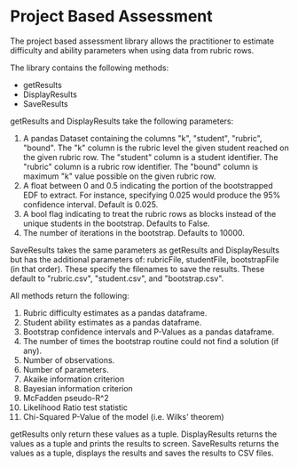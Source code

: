 # Project Based Assessment 

The project based assessment library allows the practitioner to estimate difficulty and ability parameters when using data from rubric rows. 

The library contains the following methods:

* getResults
* DisplayResults
* SaveResults

getResults and DisplayResults take the following parameters: 

1. A pandas Dataset containing the columns "k", "student", "rubric", "bound".  The "k" column is the rubric level the given student reached on the given rubric row. The "student" column is a student identifier. The "rubric" column is a rubric row identifier. The "bound" column is maximum "k" value possible on the given rubric row.
2. A float between 0 and 0.5 indicating the portion of the bootstrapped EDF to extract.  For instance, specifying 0.025 would produce the 95% confidence interval. Default is 0.025.
3. A bool flag indicating to treat the rubric rows as blocks instead of the unique students in the bootstrap.  Defaults to False.
4. The number of iterations in the bootstrap.  Defaults to 10000.

SaveResults takes the same parameters as getResults and DisplayResults but has the additional parameters of: rubricFile, studentFile, bootstrapFile (in that order).  These specify the filenames to save the results.  These default to "rubric.csv", "student.csv", and "bootstrap.csv".

All methods return the following:

1. Rubric difficulty estimates as a pandas dataframe.
2. Student ability estimates as a pandas dataframe.
3. Bootstrap confidence intervals and P-Values as a pandas dataframe.
4. The number of times the bootstrap routine could not find a solution (if any).
5. Number of observations.
6. Number of parameters.
7. Akaike information criterion
8. Bayesian information criterion
9. McFadden pseudo-R^2
10. Likelihood Ratio test statistic
11. Chi-Squared P-Value of the model (i.e. Wilks' theorem)

getResults only return these values as a tuple.  DisplayResults returns the values as a tuple and prints the results to screen.  SaveResults returns the values as a tuple, displays the results and saves the results to CSV files.